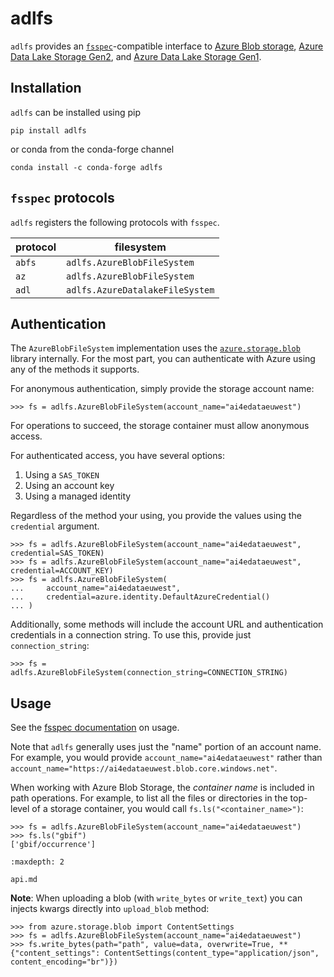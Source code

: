 # adlfs

`adlfs` provides an [`fsspec`][fsspec]-compatible interface to [Azure Blob storage], [Azure Data Lake Storage Gen2], and [Azure Data Lake Storage Gen1].


## Installation

`adlfs` can be installed using pip

    pip install adlfs

or conda from the conda-forge channel


    conda install -c conda-forge adlfs

## `fsspec` protocols

`adlfs` registers the following protocols with `fsspec`.

protocol | filesystem
-------- | ----------
`abfs`   | `adlfs.AzureBlobFileSystem`
`az`     | `adlfs.AzureBlobFileSystem`
`adl`    | `adlfs.AzureDatalakeFileSystem`

## Authentication

The `AzureBlobFileSystem` implementation uses the [`azure.storage.blob`] library internally. For the most
part, you can authenticate with Azure using any of the methods it supports.

For anonymous authentication, simply provide the storage account name:

```{code-block} python
>>> fs = adlfs.AzureBlobFileSystem(account_name="ai4edataeuwest")
```

For operations to succeed, the storage container must allow anonymous access.

For authenticated access, you have several options:

1. Using a `SAS_TOKEN`
2. Using an account key
3. Using a managed identity

Regardless of the method your using, you provide the values using the `credential` argument.

```{code-block} python
>>> fs = adlfs.AzureBlobFileSystem(account_name="ai4edataeuwest", credential=SAS_TOKEN)
>>> fs = adlfs.AzureBlobFileSystem(account_name="ai4edataeuwest", credential=ACCOUNT_KEY)
>>> fs = adlfs.AzureBlobFileSystem(
...     account_name="ai4edataeuwest",
...     credential=azure.identity.DefaultAzureCredential()
... )
```

Additionally, some methods will include the account URL and authentication credentials in a connection string. To use this, provide just `connection_string`:

```{code-block} python
>>> fs = adlfs.AzureBlobFileSystem(connection_string=CONNECTION_STRING)
```

## Usage

See the [fsspec documentation] on usage.

Note that `adlfs` generally uses just the "name" portion of an account name. For example, you would provide
`account_name="ai4edataeuwest"` rather than `account_name="https://ai4edataeuwest.blob.core.windows.net"`.

When working with Azure Blob Storage, the *container name* is included in path operations. For example,
to list all the files or directories in the top-level of a storage container, you would call `fs.ls("<container_name>")`:

```{code-block} python
>>> fs = adlfs.AzureBlobFileSystem(account_name="ai4edataeuwest")
>>> fs.ls("gbif")
['gbif/occurrence']
```

```{toctree}
:maxdepth: 2

api.md
```

**Note**: When uploading a blob (with `write_bytes` or `write_text`) you can injects kwargs directly into `upload_blob` method:

```{code-block} python
>>> from azure.storage.blob import ContentSettings
>>> fs = adlfs.AzureBlobFileSystem(account_name="ai4edataeuwest")
>>> fs.write_bytes(path="path", value=data, overwrite=True, **{"content_settings": ContentSettings(content_type="application/json", content_encoding="br")})
```

[fsspec]: https://filesystem-spec.readthedocs.io
[Azure Blob storage]: https://docs.microsoft.com/en-us/azure/storage/blobs/storage-blobs-introduction
[Azure Data Lake Storage Gen2]: https://docs.microsoft.com/en-us/azure/storage/blobs/data-lake-storage-introduction
[Azure Data Lake Storage Gen1]: https://docs.microsoft.com/en-us/azure/data-lake-store/
[`azure.storage.blob`]: https://docs.microsoft.com/en-us/azure/storage/blobs/storage-quickstart-blobs-python
[fsspec documentation]: https://filesystem-spec.readthedocs.io/en/latest/usage.html
